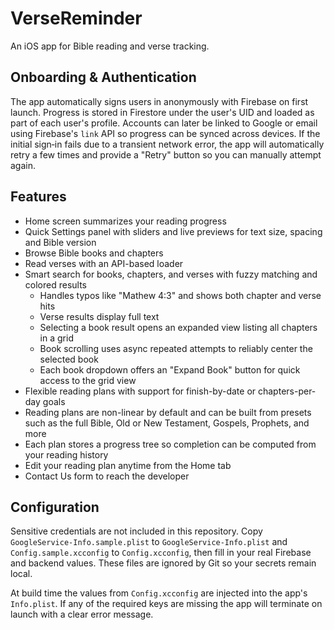 # VerseReminder

An iOS app for Bible reading and verse tracking.

## Onboarding & Authentication

The app automatically signs users in anonymously with Firebase on first launch.
Progress is stored in Firestore under the user's UID and loaded as part of each
user's profile. Accounts can later be linked to Google or email using Firebase's
`link` API so progress can be synced across devices.
If the initial sign‑in fails due to a transient network error, the app will
automatically retry a few times and provide a "Retry" button so you can manually
attempt again.

## Features

- Home screen summarizes your reading progress
- Quick Settings panel with sliders and live previews for text size, spacing and Bible version
- Browse Bible books and chapters
- Read verses with an API-based loader
- Smart search for books, chapters, and verses with fuzzy matching and colored results
  - Handles typos like "Mathew 4:3" and shows both chapter and verse hits
  - Verse results display full text
  - Selecting a book result opens an expanded view listing all chapters in a grid
  - Book scrolling uses async repeated attempts to reliably center the selected book
  - Each book dropdown offers an "Expand Book" button for quick access to the grid view
- Flexible reading plans with support for finish-by-date or chapters-per-day goals
- Reading plans are non-linear by default and can be built from presets such as the full Bible, Old or New Testament, Gospels, Prophets, and more
- Each plan stores a progress tree so completion can be computed from your reading history
- Edit your reading plan anytime from the Home tab
- Contact Us form to reach the developer

## Configuration

Sensitive credentials are not included in this repository. Copy `GoogleService-Info.sample.plist` to `GoogleService-Info.plist` and `Config.sample.xcconfig` to `Config.xcconfig`, then fill in your real Firebase and backend values. These files are ignored by Git so your secrets remain local.

At build time the values from `Config.xcconfig` are injected into the app's `Info.plist`. If any of the required keys are missing the app will terminate on launch with a clear error message.
